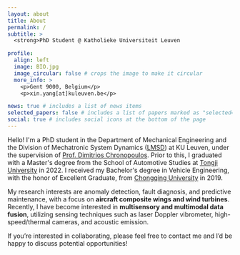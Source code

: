 ```yaml
---
layout: about
title: About
permalink: /
subtitle: >
  <strong>PhD Student @ Katholieke Universiteit Leuven

profile:
  align: left
  image: BIO.jpg
  image_circular: false # crops the image to make it circular
  more_info: >
    <p>Gent 9000, Belgium</p>
    <p>xin.yang[at]kuleuven.be</p>

news: true # includes a list of news items
selected_papers: false # includes a list of papers marked as "selected={true}"
social: true # includes social icons at the bottom of the page
---
```


Hello! I'm a PhD student in the Department of Mechanical Engineering and the Division of Mechatronic System Dynamics ([LMSD](https://www.mech.kuleuven.be/en/mod)) at KU Leuven, under the supervision of [Prof. Dimitrios Chronopoulos](https://www.kuleuven.be/wieiswie/en/person/00144410). Prior to this, I graduated with a Master's degree from the School of Automotive Studies at [Tongji University](https://autoen.tongji.edu.cn/) in 2022. I received my Bachelor's degree in Vehicle Engineering, with the honor of Excellent Graduate, from [Chongqing University](https://mve.cqu.edu.cn/jxyyzgcywb/Home.htm) in 2019.

My research interests are anomaly detection, fault diagnosis, and predictive maintenance, with a focus on <strong>aircraft composite wings and wind turbines</strong>. Recently, I have become interested in <strong>multisensory and multimodal data fusion</strong>, utilizing sensing techniques such as laser Doppler vibrometer, high-speed/thermal cameras, and acoustic emission. 

If you’re interested in collaborating, please feel free to contact me and I’d be happy to discuss potential opportunities!
